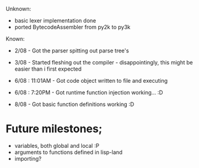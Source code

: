 Unknown:
 - basic lexer implementation done
 - ported BytecodeAssembler from py2k to py3k


Known:
 - 2/08           - Got the parser spitting out parse tree's
 - 3/08           - Started fleshing out the compiler - disappointingly, this might be easier than i first expected

 - 6/08 : 11:01AM - Got code object written to file and executing
 - 6/08 : 7:20PM  - Got runtime function injection working... :D
 - 8/08           - Got basic function definitions working :D

# Future milestones;
 * variables, both global and local :P
 * arguments to functions defined in lisp-land
 * importing?
